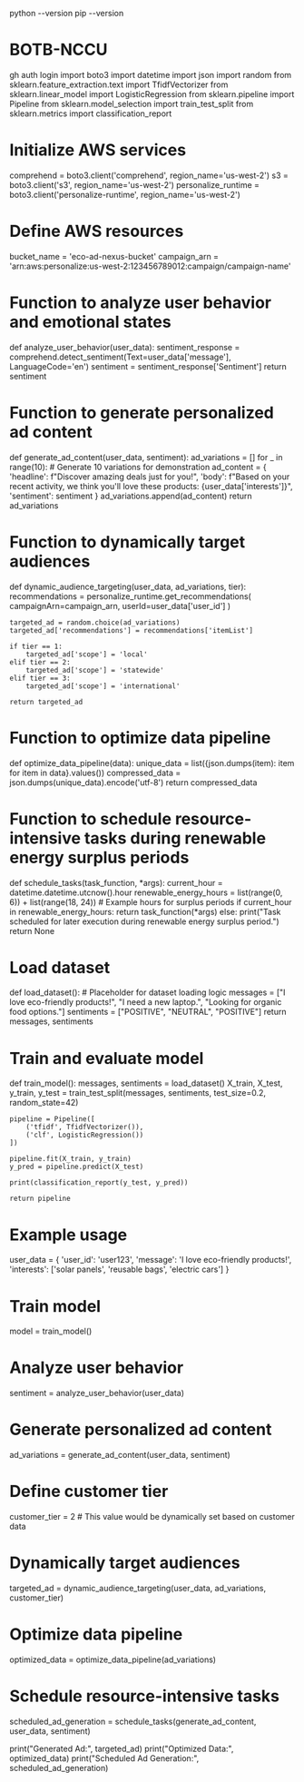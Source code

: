 python --version
pip --version
# BOTB-NCCU
gh auth login
import boto3
import datetime
import json
import random
from sklearn.feature_extraction.text import TfidfVectorizer
from sklearn.linear_model import LogisticRegression
from sklearn.pipeline import Pipeline
from sklearn.model_selection import train_test_split
from sklearn.metrics import classification_report

# Initialize AWS services
comprehend = boto3.client('comprehend', region_name='us-west-2')
s3 = boto3.client('s3', region_name='us-west-2')
personalize_runtime = boto3.client('personalize-runtime', region_name='us-west-2')

# Define AWS resources
bucket_name = 'eco-ad-nexus-bucket'
campaign_arn = 'arn:aws:personalize:us-west-2:123456789012:campaign/campaign-name'

# Function to analyze user behavior and emotional states
def analyze_user_behavior(user_data):
    sentiment_response = comprehend.detect_sentiment(Text=user_data['message'], LanguageCode='en')
    sentiment = sentiment_response['Sentiment']
    return sentiment

# Function to generate personalized ad content
def generate_ad_content(user_data, sentiment):
    ad_variations = []
    for _ in range(10):  # Generate 10 variations for demonstration
        ad_content = {
            'headline': f"Discover amazing deals just for you!",
            'body': f"Based on your recent activity, we think you'll love these products: {user_data['interests']}",
            'sentiment': sentiment
        }
        ad_variations.append(ad_content)
    return ad_variations

# Function to dynamically target audiences
def dynamic_audience_targeting(user_data, ad_variations, tier):
    recommendations = personalize_runtime.get_recommendations(
        campaignArn=campaign_arn,
        userId=user_data['user_id']
    )
    
    targeted_ad = random.choice(ad_variations)
    targeted_ad['recommendations'] = recommendations['itemList']
    
    if tier == 1:
        targeted_ad['scope'] = 'local'
    elif tier == 2:
        targeted_ad['scope'] = 'statewide'
    elif tier == 3:
        targeted_ad['scope'] = 'international'
    
    return targeted_ad

# Function to optimize data pipeline
def optimize_data_pipeline(data):
    unique_data = list({json.dumps(item): item for item in data}.values())
    compressed_data = json.dumps(unique_data).encode('utf-8')
    return compressed_data

# Function to schedule resource-intensive tasks during renewable energy surplus periods
def schedule_tasks(task_function, *args):
    current_hour = datetime.datetime.utcnow().hour
    renewable_energy_hours = list(range(0, 6)) + list(range(18, 24))  # Example hours for surplus periods
    if current_hour in renewable_energy_hours:
        return task_function(*args)
    else:
        print("Task scheduled for later execution during renewable energy surplus period.")
        return None

# Load dataset
def load_dataset():
    # Placeholder for dataset loading logic
    messages = ["I love eco-friendly products!", "I need a new laptop.", "Looking for organic food options."]
    sentiments = ["POSITIVE", "NEUTRAL", "POSITIVE"]
    return messages, sentiments

# Train and evaluate model
def train_model():
    messages, sentiments = load_dataset()
    X_train, X_test, y_train, y_test = train_test_split(messages, sentiments, test_size=0.2, random_state=42)

    pipeline = Pipeline([
        ('tfidf', TfidfVectorizer()),
        ('clf', LogisticRegression())
    ])

    pipeline.fit(X_train, y_train)
    y_pred = pipeline.predict(X_test)
    
    print(classification_report(y_test, y_pred))

    return pipeline

# Example usage
user_data = {
    'user_id': 'user123',
    'message': 'I love eco-friendly products!',
    'interests': ['solar panels', 'reusable bags', 'electric cars']
}

# Train model
model = train_model()

# Analyze user behavior
sentiment = analyze_user_behavior(user_data)

# Generate personalized ad content
ad_variations = generate_ad_content(user_data, sentiment)

# Define customer tier
customer_tier = 2  # This value would be dynamically set based on customer data

# Dynamically target audiences
targeted_ad = dynamic_audience_targeting(user_data, ad_variations, customer_tier)

# Optimize data pipeline
optimized_data = optimize_data_pipeline(ad_variations)

# Schedule resource-intensive tasks
scheduled_ad_generation = schedule_tasks(generate_ad_content, user_data, sentiment)

print("Generated Ad:", targeted_ad)
print("Optimized Data:", optimized_data)
print("Scheduled Ad Generation:", scheduled_ad_generation)
